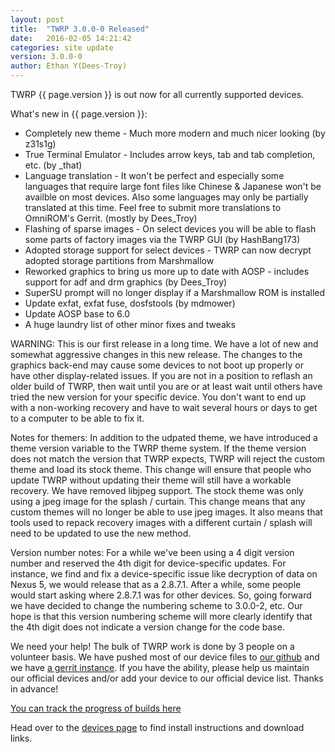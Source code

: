 ```yaml
---
layout: post
title:  "TWRP 3.0.0-0 Released"
date:   2016-02-05 14:21:42
categories: site update
version: 3.0.0-0
author: Ethan Y(Dees-Troy)
---
```


TWRP {{ page.version }} is out now for all currently supported devices.

What's new in {{ page.version }}:

  * Completely new theme - Much more modern and much nicer looking (by z31s1g)
  * True Terminal Emulator - Includes arrow keys, tab and tab completion, etc. (by _that)
  * Language translation - It won't be perfect and especially some languages that require large font files like Chinese & Japanese won't be availble on most devices. Also some languages may only be partially translated at this time. Feel free to submit more translations to OmniROM's Gerrit. (mostly by Dees_Troy)
  * Flashing of sparse images - On select devices you will be able to flash some parts of factory images via the TWRP GUI (by HashBang173)
  * Adopted storage support for select devices - TWRP can now decrypt adopted storage partitions from Marshmallow
  * Reworked graphics to bring us more up to date with AOSP - includes support for adf and drm graphics (by Dees_Troy)
  * SuperSU prompt will no longer display if a Marshmallow ROM is installed
  * Update exfat, exfat fuse, dosfstools (by mdmower)
  * Update AOSP base to 6.0
  * A huge laundry list of other minor fixes and tweaks

WARNING: This is our first release in a long time. We have a lot of new and somewhat aggressive changes in this new release. The changes to the graphics back-end may cause some devices to not boot up properly or have other display-related issues. If you are not in a position to reflash an older build of TWRP, then wait until you are or at least wait until others have tried the new version for your specific device. You don't want to end up with a non-working recovery and have to wait several hours or days to get to a computer to be able to fix it.

Notes for themers: In addition to the udpated theme, we have introduced a theme version variable to the TWRP theme system. If the theme version does not match the version that TWRP expects, TWRP will reject the custom theme and load its stock theme. This change will ensure that people who update TWRP without updating their theme will still have a workable recovery. We have removed libjpeg support. The stock theme was only using a jpeg image for the splash / curtain. This change means that any custom themes will no longer be able to use jpeg images. It also means that tools used to repack recovery images with a different curtain / splash will need to be updated to use the new method.

Version number notes: For a while we've been using a 4 digit version number and reserved the 4th digit for device-specific updates. For instance, we find and fix a device-specific issue like decryption of data on Nexus 5, we would release that as a 2.8.7.1. After a while, some people would start asking where 2.8.7.1 was for other devices. So, going forward we have decided to change the numbering scheme to 3.0.0-2, etc. Our hope is that this version numbering scheme will more clearly identify that the 4th digit does not indicate a version change for the code base.

We need your help! The bulk of TWRP work is done by 3 people on a volunteer basis. We have pushed most of our device files to [our github](http://github.com/TeamWin/) and we have [a gerrit instance](http://gerrit.twrp.me). If you have the ability, please help us maintain our official devices and/or add your device to our official device list. Thanks in advance!

[You can track the progress of builds here](https://jenkins.twrp.me)

Head over to the [devices page](http://twrp.me/Devices) to find install instructions and download links.
